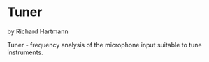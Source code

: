 # Tuner
by Richard Hartmann

Tuner - frequency analysis of the microphone input suitable to tune instruments.


